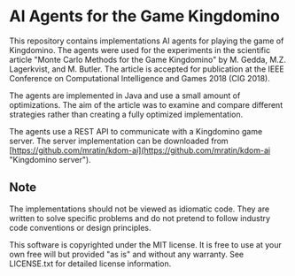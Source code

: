 # AI Agents for the Game Kingdomino

This repository contains implementations AI agents for playing the
game of Kingdomino. The agents were used for the experiments in the
scientific article "Monte Carlo Methods for the Game Kingdomino" by
M. Gedda, M.Z. Lagerkvist, and M. Butler. The article is accepted for
publication at the IEEE Conference on Computational Intelligence and
Games 2018 (CIG 2018).

The agents are implemented in Java and use a small amount of
optimizations. The aim of the article was to examine and compare
different strategies rather than creating a fully optimized
implementation.

The agents use a REST API to communicate with a Kingdomino game
server. The server implementation can be downloaded from
[https://github.com/mratin/kdom-ai](https://github.com/mratin/kdom-ai
"Kingdomino server").

## Note

The implementations should not be viewed as idiomatic code. They are
written to solve specific problems and do not pretend to follow
industry code conventions or design principles.

This software is copyrighted under the MIT license. It is free to use
at your own free will but provided "as is" and without any
warranty. See LICENSE.txt for detailed license information.

